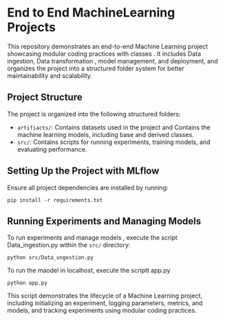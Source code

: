 # End to End MachineLearning Projects

This repository demonstrates an end-to-end Machine Learning project  showcasing modular coding practices with classes . It includes Data ingestion, Data transformation , model management, and deployment, and organizes the project into a structured folder system for better maintainability and scalability.

## Project Structure

The project is organized into the following structured folders:

- `artifiacts/`: Contains datasets used in the project and Contains the machine learning models, including base and derived classes.
- `src/`: Contains scripts for running experiments, training models, and evaluating performance.


## Setting Up the Project with MLflow


Ensure all project dependencies are installed by running:

```
pip install -r requirements.txt
```

## Running Experiments and Managing Models 

To run experiments and manage models , execute the script Data_ingestion.py within the `src/` directory:

```
python src/Data_ungestion.py
```
To run the maodel in localhost, execute the scriptt app.py 
```
python app.py
```
This script demonstrates the lifecycle of a Machine Learning project, including initializing an experiment, logging parameters, metrics, and models, and tracking experiments using modular coding practices.

